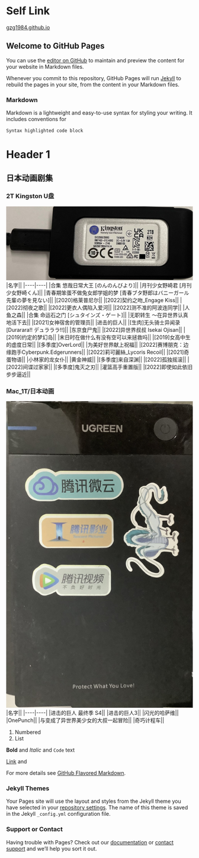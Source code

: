 # Self Link
[gzg1984.github.io](https://gzg1984.github.io/)

## Welcome to GitHub Pages

You can use the [editor on GitHub](https://github.com/gzg1984/gzg1984.github.io/edit/main/index.md) to maintain and preview the content for your website in Markdown files.

Whenever you commit to this repository, GitHub Pages will run [Jekyll](https://jekyllrb.com/) to rebuild the pages in your site, from the content in your Markdown files.

### Markdown

Markdown is a lightweight and easy-to-use syntax for styling your writing. It includes conventions for

```markdown
Syntax highlighted code block
```
# Header 1
## 日本动画剧集
### 2T Kingston U盘
![Image](kingston2t.jpg)
|名字||
|----|----|
|合集 悠哉日常大王 [のんのんびより]||
|月刊少女野崎君 [月刊少女野崎くん]||
|青春期笨蛋不做兔女郎学姐的梦 [青春ブタ野郎はバニーガール先輩の夢を見ない]||
|[2020]格莱普尼尔||
|[2022]契约之吻_Engage Kiss||
|[2022]彻夜之歌||
|[2022]更衣人偶陷入爱河||
|[2022]测不准的阿波连同学||
|人鱼之森||
|合集 命运石之门 [シュタインズ・ゲート]||
|无职转生 ～在异世界认真地活下去||
|[2021]女神宿舍的管理员||
|进击的巨人||
|[生肉]无头骑士异闻录 [Durarara!! デュラララ!!]||
|东京食尸鬼||
|[2022]异世界叔叔 Isekai Ojisan||
|[2019]约定的梦幻岛||
|末日时在做什么有没有空可以来拯救吗||
|[2019]女高中生的虚度日常||
|[多季度]OverLord||
|为美好世界献上祝福||
|[2022]赛博朋克：边缘跑手Cyberpunk.Edgerunners||
|[2022]莉可麗絲_Lycoris Recoil||
|[2021]奇蛋物语||
|小林家的龙女仆||
|黄金神威||
|[多季度]来自深渊||
|[2022]孤独摇滚||
|[2022]间谍过家家||
|[多季度]鬼灭之刃||
|灌篮高手重置版||
|[2022]即使如此依旧步步逼近||
### Mac_1T/日本动画
![Image](Mac_1T.jpg)
|名字||
|----|----|
|进击的巨人 最终季 S4||
|进击的巨人3||
|闪光的哈萨维||
|OnePunch||
|与变成了异世界美少女的大叔一起冒险||
|奇巧计程车||


1. Numbered
2. List

**Bold** and _Italic_ and `Code` text

[Link](url) and 


For more details see [GitHub Flavored Markdown](https://guides.github.com/features/mastering-markdown/).

### Jekyll Themes

Your Pages site will use the layout and styles from the Jekyll theme you have selected in your [repository settings](https://github.com/gzg1984/gzg1984.github.io/settings/pages). The name of this theme is saved in the Jekyll `_config.yml` configuration file.

### Support or Contact

Having trouble with Pages? Check out our [documentation](https://docs.github.com/categories/github-pages-basics/) or [contact support](https://support.github.com/contact) and we’ll help you sort it out.
